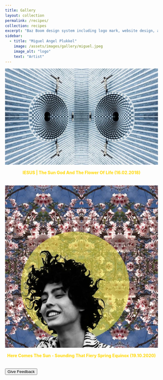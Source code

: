 ```yaml
---
title: Gallery
layout: collection
permalink: /recipes/
collection: recipes
excerpt: "Baz Boom design system including logo mark, website design, and branding applications."
sidebar:
  - title: "Miguel Angel Plukkel"
    image: /assets/images/gallery/miguel.jpeg
    image_alt: "logo"
    text: "Artist"
---
```

<html lang="en">

<head>
  <!-- Your existing styles and head content -->

  <style>
    /* Additional styles for better formatting */
    .image-gallery {
      display: flex;
      flex-wrap: wrap;
      justify-content: space-between;
    }

    #scrollUpBtn {
      display: none;
      position: fixed;
      bottom: 20px;
      right: 20px;
      background-color: #daa520;
      color: #fff;
      border: none;
      border-radius: 5px;
      padding: 10px;
      cursor: pointer;
      font-weight: bold;
      transition: background-color 0.3s;
    }

    #scrollUpBtn:hover {
      background-color: #FFD700; /* Change color on hover */
    }

    .image-item {
      margin-bottom: 20px;
      overflow: hidden; /* Hide overflow to prevent layout shifts on hover */
    }

    .image-item img {
      transition: transform 0.3s ease-in-out; /* Add transition effect */
    }

    .image-item:hover img {
      transform: scale(1.2); /* Increase the scale on hover (adjust the value as needed) */
    }

    .image-caption {
      text-align: center;
    }

    .golden-link {
      color: #FFD700 !important; /* Set the text color to golden */
      text-decoration: none; /* Remove the default underline */
      font-weight: bold; /* Optionally set the font weight to bold */
    }

    .golden-link:hover {
      text-decoration: underline; /* Add underline on hover */
    }

    .golden-text {
      color: #FFD700 !important; /* Set the text color to golden */
    }

    /* Styles for moving the request a quote to the side */
    .quote-container {
      position: fixed;
      top: 50%;
      right: 20px;
      transform: translateY(-50%);
      width: 300px; /* Adjust the width as needed */
      background-color: #f8f8f8;
      padding: 20px;
      border-radius: 5px;
      box-shadow: 0 0 10px rgba(0, 0, 0, 0.1);
    }
    .modal {
      display: none;
      position: fixed;
      top: 0;
      left: 0;
      width: 100%;
      height: 100%;
      background-color: rgba(0, 0, 0, 0.5);
    }

    .modal-content {
      background-color: #fff;
      margin: 15% auto;
      padding: 20px;
      border: 1px solid #888;
      width: 50%;
    }

    .close {
      color: #aaa;
      float: right;
      font-size: 28px;
      font-weight: bold;
    }

    .close:hover,
    .close:focus {
      color: black;
      text-decoration: none;
      cursor: pointer;
    }
  </style>
</head>

<body>
  <!-- Rest of your HTML content -->
  <div class="image-gallery">
    <div class="image-item">
      <a href="/page1.md/" class="golden-link">
        <img src="/assets/images/gallery/jesus.jpg" alt="Image 1" />
        <div class="image-caption">
          <p class="golden-text">IESUS | The Sun God And The Flower Of Life (16.02.2018)</p>
        </div>
      </a>
    </div>
    <div class="image-item">
      <a href="/page2.md/" class="golden-link">
        <img src="/assets/images/gallery/halo.jpeg" alt="Image 2" />
        <div class="image-caption">
          <p class="golden-text">Here Comes The Sun - Sounding That Fiery Spring Equinox (19.10.2020)</p>
        </div>
      </a>
    </div>
  </div>
<form onsubmit="sendFeedback(); return false;">
  <button type="submit">Give Feedback</button>
</form>
  <button id="scrollUpBtn" onclick="scrollToTop()">Scroll Up</button>

  <!-- Your existing scripts and body content -->
<div id="feedback-modal" class="modal">
  <div class="modal-content">
    <span class="close" onclick="closeModal()">&times;</span>
    <h2>How happy are you with the website?</h2>
    <div id="feedback-buttons">
      <button onclick="sendFeedback('Very Happy')">Very Happy</button>
      <button onclick="sendFeedback('Happy')">Happy</button>
      <button onclick="sendFeedback('Neutral')">Neutral</button>
      <button onclick="sendFeedback('Unhappy')">Unhappy</button>
      <button onclick="sendFeedback('Very Unhappy')">Very Unhappy</button>
    </div>
  </div>
</div>
<script>
  function openModal() {
    var modal = document.getElementById("feedback-modal");
    modal.style.display = "block";
  }
  function closeModal() {
    var modal = document.getElementById("feedback-modal");
    modal.style.display = "none";
  }
  function sendFeedback() {
    var endpoint = 'http://localhost:3000/submit-feedback';
    var feedback = 'Sample Feedback';  // Replace with actual feedback
    fetch(endpoint, {
      method: 'POST',
      headers: {
        'Content-Type': 'application/json',
      },
      body: JSON.stringify({ feedback: feedback }),
    })
      .then(response => {
        if (!response.ok) {
          throw new Error('Error submitting feedback');
        }
        return response.json();
      })
      .then(data => {
        console.log('Feedback submitted successfully:', data);
      })
      .catch(error => {
        console.error('Error:', error);
      });
  }
</script>
  <script>
    // Show/hide the scroll-up button based on scroll position
    window.onscroll = function () {
      showScrollUpButton();
    };
    function showScrollUpButton() {
      var scrollUpBtn = document.getElementById("scrollUpBtn");
      if (document.body.scrollTop > 20 || document.documentElement.scrollTop > 20) {
        scrollUpBtn.style.display = "block";
      } else {
        scrollUpBtn.style.display = "none";
      }
    }
    // Scroll to the top function
    function scrollToTop() {
      document.body.scrollTop = 0; // For Safari
      document.documentElement.scrollTop = 0; // For Chrome, Firefox, IE, and Opera
    }
  </script>
</body>

</html>
